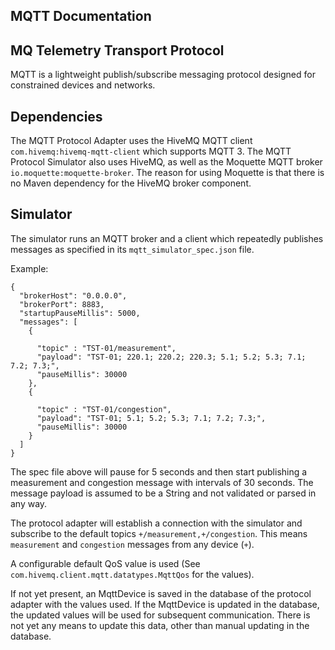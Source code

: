 ## MQTT Documentation

## MQ Telemetry Transport Protocol

MQTT is a lightweight publish/subscribe messaging protocol designed for constrained devices and networks. 

## Dependencies

The MQTT Protocol Adapter uses the HiveMQ MQTT client `com.hivemq:hivemq-mqtt-client` which supports MQTT 3. 
The MQTT Protocol Simulator also uses HiveMQ, as well as the Moquette MQTT broker `io.moquette:moquette-broker`.
The reason for using Moquette is that there is no Maven dependency for the HiveMQ broker component.

## Simulator

The simulator runs an MQTT broker and a client which repeatedly publishes messages as specified in its `mqtt_simulator_spec.json` file.

Example:

```
{
  "brokerHost": "0.0.0.0",
  "brokerPort": 8883,
  "startupPauseMillis": 5000,
  "messages": [
    {

      "topic" : "TST-01/measurement",
      "payload": "TST-01; 220.1; 220.2; 220.3; 5.1; 5.2; 5.3; 7.1; 7.2; 7.3;",
      "pauseMillis": 30000
    },
    {

      "topic" : "TST-01/congestion",
      "payload": "TST-01; 5.1; 5.2; 5.3; 7.1; 7.2; 7.3;",
      "pauseMillis": 30000
    }
  ]
}
```

The spec file above will pause for 5 seconds and then start publishing a measurement and congestion message with intervals of 30 seconds.
The message payload is assumed to be a String and not validated or parsed in any way. 

The protocol adapter will establish a connection with the simulator and subscribe to the default topics `+/measurement,+/congestion`. 
This means `measurement` and `congestion` messages from any device (`+`).
 
A configurable default QoS value is used (See `com.hivemq.client.mqtt.datatypes.MqttQos` for the values).

If not yet present, an MqttDevice is saved in the database of the protocol adapter with the values used. 
If the MqttDevice is updated in the database, the updated values will be used for subsequent communication.
There is not yet any means to update this data, other than manual updating in the database.